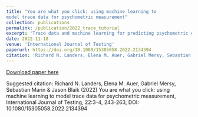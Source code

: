 ```yaml
---
title: "You are what you click: using machine learning to
model trace data for psychometric measurement"
collection: publications
permalink: /publication/2022_trace_tutorial
excerpt: 'Trace data and machine learning for predicting psychometric criteria.'
date: 2022-11-18
venue: 'International Journal of Testing'
paperurl: https://doi.org/10.1080/15305058.2022.2134394
citation: 'Richard N. Landers, Elena M. Auer, Gabriel Mersy, Sebastian Marin & Jason Blaik (2022) You are what you click: using machine learning to model trace data for psychometric measurement, International Journal of Testing, 22:3-4, 243-263, DOI: 10.1080/15305058.2022.2134394' <i>International Journal of Selection and Assessment</i>, 30, 82–102. https://doi.org/10.1111/ijsa.12363'
---
```

[Download paper here](https://doi.org/10.1080/15305058.2022.2134394)

Suggested citation:
Richard N. Landers, Elena M. Auer, Gabriel Mersy, Sebastian Marin & Jason Blaik (2022) You are what you click: using machine learning to model trace data for psychometric measurement, International Journal of Testing, 22:3-4, 243-263, DOI: 10.1080/15305058.2022.2134394
